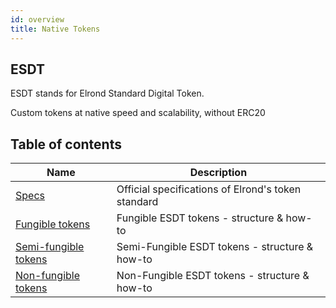 ```yaml
---
id: overview
title: Native Tokens
---
```


## ESDT

ESDT stands for Elrond Standard Digital Token.

Custom tokens at native speed and scalability, without ERC20

## Table of contents

| Name                                                                           | Description                                        |
|--------------------------------------------------------------------------------|----------------------------------------------------|
| [Specs](https://github.com/ElrondNetwork/elrond-specs/blob/main/ESDT-specs.md) | Official specifications of Elrond's token standard |
| [Fungible tokens](/tokens/esdt-tokens)                                         | Fungible ESDT tokens - structure & how-to          |
| [Semi-fungible tokens](/tokens/nft-tokens)                                     | Semi-Fungible ESDT tokens - structure & how-to     |
| [Non-fungible tokens](/tokens/nft-tokens)                                      | Non-Fungible ESDT tokens - structure & how-to      |
